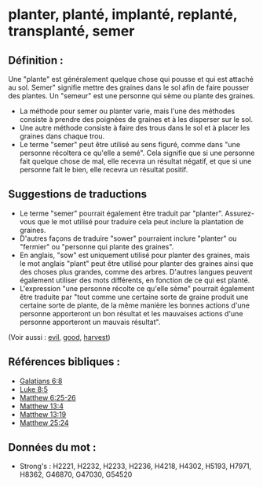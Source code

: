 # planter, planté, implanté, replanté, transplanté, semer

## Définition :

Une "plante" est généralement quelque chose qui pousse et qui est attaché au sol. Semer" signifie mettre des graines dans le sol afin de faire pousser des plantes. Un "semeur" est une personne qui sème ou plante des graines.

* La méthode pour semer ou planter varie, mais l'une des méthodes consiste à prendre des poignées de graines et à les disperser sur le sol.
* Une autre méthode consiste à faire des trous dans le sol et à placer les graines dans chaque trou.
* Le terme "semer" peut être utilisé au sens figuré, comme dans "une personne récoltera ce qu'elle a semé". Cela signifie que si une personne fait quelque chose de mal, elle recevra un résultat négatif, et que si une personne fait le bien, elle recevra un résultat positif.

## Suggestions de traductions

* Le terme "semer" pourrait également être traduit par "planter". Assurez-vous que le mot utilisé pour traduire cela peut inclure la plantation de graines.
* D'autres façons de traduire "sower" pourraient inclure "planter" ou "fermier" ou "personne qui plante des graines".
* En anglais, "sow" est uniquement utilisé pour planter des graines, mais le mot anglais "plant" peut être utilisé pour planter des graines ainsi que des choses plus grandes, comme des arbres. D'autres langues peuvent également utiliser des mots différents, en fonction de ce qui est planté.
* L'expression "une personne récolte ce qu'elle sème" pourrait également être traduite par "tout comme une certaine sorte de graine produit une certaine sorte de plante, de la même manière les bonnes actions d'une personne apporteront un bon résultat et les mauvaises actions d'une personne apporteront un mauvais résultat".

(Voir aussi : [evil](../kt/evil.md), [good](../kt/good.md), [harvest](../other/harvest.md))

## Références bibliques :

* [Galatians 6:8](rc://en/tn/help/gal/06/08)
* [Luke 8:5](rc://en/tn/help/luk/08/05)
* [Matthew 6:25-26](rc://en/tn/help/mat/06/25)
* [Matthew 13:4](rc://en/tn/help/mat/13/04)
* [Matthew 13:19](rc://en/tn/help/mat/13/19)
* [Matthew 25:24](rc://en/tn/help/mat/25/24)

## Données du mot :

* Strong's : H2221, H2232, H2233, H2236, H4218, H4302, H5193, H7971, H8362, G46870, G47030, G54520
